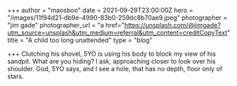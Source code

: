 +++
author = "maosboo"
date = 2021-09-29T23:00:00Z
hero = "/images/11f94d21-db9e-4990-83b0-259dc8b70ae9.jpeg"
photographer = "jim gade"
photographer_url = "a href=\"https://unsplash.com/@jimgade?utm_source=unsplash&utm_medium=referral&utm_content=creditCopyText"
title = "A child too long unattended"
type = "blog"

+++
Clutching his shovel, 5YO is using his body to block my view of his sandpit. What are you hiding? I ask, approaching closer to look over his shoulder. God, 5YO says, and I see a hole, that has no depth, floor only of stars.
